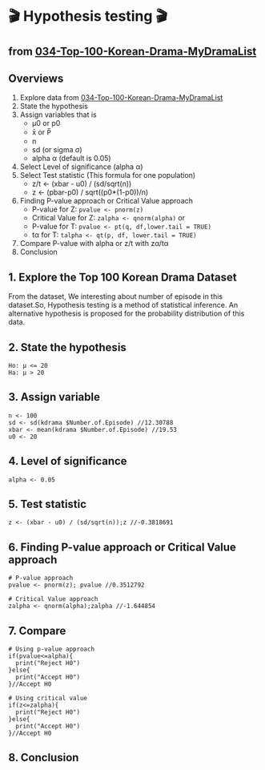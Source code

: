 # 🎬 Hypothesis testing 🎬
## from [034-Top-100-Korean-Drama-MyDramaList](./top100_kdrama_clean_AirOn_network.csv)

## Overviews
1. Explore data from [034-Top-100-Korean-Drama-MyDramaList](./top100_kdrama_clean_AirOn_network.csv)
2. State the hypothesis
3. Assign variables that is 
   - μ0 or p0
   - x̄ or P̅
   - n
   - sd (or sigma σ)
   - alpha α (default is 0.05)
4. Select Level of significance (alpha α)
5. Select Test statistic (This formula for one population)
   - z/t <- (xbar - u0) / (sd/sqrt(n))
   - z <- (pbar-p0) / sqrt((p0\*(1-p0))/n)
6. Finding P-value approach or Critical Value approach
   - P-value for Z: `pvalue <- pnorm(z)`
   - Critical Value for Z: `zalpha <- qnorm(alpha)`
   or
   - P-value for T: `pvalue <- pt(q, df,lower.tail = TRUE)`
   - tα for T: `talpha <- qt(p, df, lower.tail = TRUE)`
7. Compare P-value with alpha or z/t with zα/tα
8. Conclusion

## 1. Explore the Top 100 Korean Drama Dataset
From the dataset, We interesting about number of episode in this dataset.So, Hypothesis testing is a method of statistical inference. An alternative hypothesis is proposed for the probability distribution of this data.

## 2. State the hypothesis 
```
Ho: μ <= 20
Ha: μ > 20
 ```
 
## 3. Assign variable 
```
n <- 100
sd <- sd(kdrama $Number.of.Episode) //12.30788
xbar <- mean(kdrama $Number.of.Episode) //19.53
u0 <- 20
```

## 4. Level of significance
``` alpha <- 0.05 ```

## 5. Test statistic
``` 
z <- (xbar - u0) / (sd/sqrt(n));z //-0.3818691
```

## 6. Finding P-value approach or Critical Value approach
```
# P-value approach
pvalue <- pnorm(z); pvalue //0.3512792

# Critical Value approach
zalpha <- qnorm(alpha);zalpha //-1.644854
```

## 7. Compare
```
# Using p-value approach
if(pvalue<=alpha){
  print("Reject H0")
}else{
  print("Accept H0")
}//Accept H0

# Using critical value
if(z<=zalpha){
  print("Reject H0")
}else{
  print("Accept H0")
}//Accept H0
```
## 8. Conclusion
```

```

